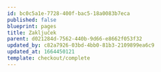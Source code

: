 ```yaml
---
id: bc0c5a1e-7728-400f-bac5-18a0083b7eca
published: false
blueprint: pages
title: Zaključek
parent: d021284d-7562-440b-9d66-e8662f053f32
updated_by: c82a7926-03bd-4bb0-81b3-2109899ea6c9
updated_at: 1664450121
template: checkout/complete
---
```

